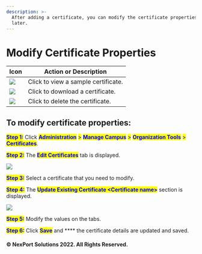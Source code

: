 ```yaml
---
description: >-
  After adding a certificate, you can modify the certificate properties any time
  later.
---
```


# Modify Certificate Properties

| Icon                                                                                                                             | Action or Description               |
| -------------------------------------------------------------------------------------------------------------------------------- | ----------------------------------- |
| ![](https://www.nexportcampus.com/Content/Guides/aweb/Content/Resources/Images/Common\_Screens\_Icons/View\_Certificates.png)    | Click to view a sample certificate. |
| ![](https://www.nexportcampus.com/Content/Guides/aweb/Content/Resources/Images/Common\_Screens\_Icons/Download\_Certificate.png) | Click to download a certificate.    |
| ![](https://www.nexportcampus.com/Content/Guides/aweb/Content/Resources/Images/Common\_Screens\_Icons/Delete\_Certificate.png)   | Click to delete the certificate.    |

## To modify certificate properties:

<mark style="color:blue;">**Step 1:**</mark>  Click <mark style="color:blue;">**Administration**</mark> <mark style="color:blue;"></mark><mark style="color:blue;">></mark> <mark style="color:blue;"></mark><mark style="color:blue;">**Manage Campus**</mark> <mark style="color:blue;"></mark><mark style="color:blue;">></mark> <mark style="color:blue;"></mark><mark style="color:blue;">**Organization Tools**</mark> <mark style="color:blue;"></mark><mark style="color:blue;">></mark> <mark style="color:blue;"></mark><mark style="color:blue;">**Certificates**</mark>.

<mark style="color:blue;">**Step 2:**</mark>  The <mark style="color:blue;">**Edit Certificates**</mark> tab is displayed.

![](https://www.nexportcampus.com/Content/Guides/aweb/Content/Resources/Images/OT\_Certificates/Edit\_Certificates\_550x232.png)

<mark style="color:blue;">**Step 3:**</mark>  Select a certificate that you need to modify.

<mark style="color:blue;">**Step 4:**</mark>  The <mark style="color:blue;">**Update Existing Certificate \<Certificate name>**</mark> section is displayed.

![](https://www.nexportcampus.com/Content/Guides/aweb/Content/Resources/Images/OT\_Certificates/Edit\_Certficates\_Update\_550x319.png)

<mark style="color:blue;">**Step 5:**</mark>  Modify the values on the tabs.

<mark style="color:blue;">**Step 6:**</mark>  Click <mark style="color:blue;">**Save**</mark> and **** the certificate details are updated and saved.

#### &#x20;© NexPort Solutions 2022. All Rights Reserved.
